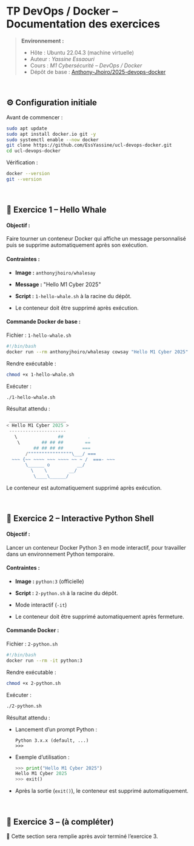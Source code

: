 # TP DevOps / Docker – Documentation des exercices

> **Environnement :**
> - Hôte : Ubuntu 22.04.3 (machine virtuelle)
> - Auteur : *Yassine Essaouri*
> - Cours : *M1 Cybersécurité – DevOps / Docker*
> - Dépôt de base : [Anthony-Jhoiro/2025-devops-docker](https://github.com/Anthony-Jhoiro/2025-devops-docker)

&nbsp;


## ⚙️ Configuration initiale
Avant de commencer :

```bash
sudo apt update
sudo apt install docker.io git -y
sudo systemctl enable --now docker
git clone https://github.com/EssYassine/ucl-devops-docker.git
cd ucl-devops-docker
```
Vérification :
```bash
docker --version
git --version
```

&nbsp;

## 🐋 Exercice 1 – Hello Whale
#### Objectif :

Faire tourner un conteneur Docker qui affiche un message personnalisé puis se supprime automatiquement après son exécution.

#### Contraintes :

- **Image :** ```anthonyjhoiro/whalesay```

- **Message :** "Hello M1 Cyber 2025"


- **Script :** ```1-hello-whale.sh``` à la racine du dépôt.

- Le conteneur doit être supprimé après exécution.

#### Commande Docker de base :

Fichier : ```1-hello-whale.sh```
```bash
#!/bin/bash
docker run --rm anthonyjhoiro/whalesay cowsay "Hello M1 Cyber 2025"
```

Rendre exécutable :
```bash
chmod +x 1-hello-whale.sh
```

Exécuter :
```bash
./1-hello-whale.sh
```

Résultat attendu : 
```python
 _____________________
< Hello M1 Cyber 2025 >
 ---------------------
   \               ##         .
    \        ## ## ##        ==
          ## ## ## ##       ===
       /""""""""""""""""\___/ ===
  ~~~ {~~ ~~~~ ~~~ ~~~~ ~~ ~ /  ===- ~~~
       \______ o          __/
         \    \        __/
          \____\______/

```
Le conteneur est automatiquement supprimé après exécution.

&nbsp;

## 🐋 Exercice 2 – Interactive Python Shell
#### Objectif :

Lancer un conteneur Docker Python 3 en mode interactif, pour travailler dans un environnement Python temporaire.

#### Contraintes :

- **Image :** ```python:3``` (officielle)

- **Script :** ```2-python.sh``` à la racine du dépôt.

- Mode interactif (```-it```)

- Le conteneur doit être supprimé automatiquement après fermeture.

#### Commande Docker :

Fichier : ```2-python.sh```
```bash
#!/bin/bash
docker run --rm -it python:3
```

Rendre exécutable :
```bash
chmod +x 2-python.sh
```

Exécuter :
```bash
./2-python.sh
```

Résultat attendu : 

- Lancement d’un prompt Python :
  ```python-repl
  Python 3.x.x (default, ...)
  >>>
  ```

- Exemple d’utilisation :
  ```python
  >>> print("Hello M1 Cyber 2025")
  Hello M1 Cyber 2025
  >>> exit()
  ```

- Après la sortie (```exit()```), le conteneur est supprimé automatiquement.

&nbsp;

## 🐋 Exercice 3 – (à compléter)
📌 Cette section sera remplie après avoir terminé l’exercice 3.
